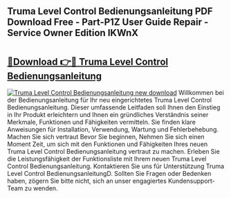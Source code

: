 ## Truma Level Control Bedienungsanleitung PDF Download Free - Part-P1Z User Guide Repair - Service Owner Edition IKWnX

# <h2><a href="http://df5m61h.blite.top/?on=Truma+Level+Control+Bedienungsanleitung">🔗Download 👉🔴 Truma Level Control Bedienungsanleitung</a></h2>

[![Truma Level Control Bedienungsanleitung new download](https://i.imgur.com/lujVjoI.png)](http://df5m61h.blite.top/?on=Truma+Level+Control+Bedienungsanleitung)
Willkommen bei der Bedienungsanleitung für Ihr neu eingerichtetes Truma Level Control Bedienungsanleitung. Dieser umfassende Leitfaden soll Ihnen den Einstieg in Ihr Produkt erleichtern und Ihnen ein gründliches Verständnis seiner Merkmale, Funktionen und Fähigkeiten vermitteln. Sie finden klare Anweisungen für Installation, Verwendung, Wartung und Fehlerbehebung. Machen Sie sich vertraut Bevor Sie beginnen, Nehmen Sie sich einen Moment Zeit, um sich mit den Funktionen und Fähigkeiten Ihres neuen Truma Level Control Bedienungsanleitung vertraut zu machen. Erleben Sie die Leistungsfähigkeit der Funktionsliste mit Ihrem neuen Truma Level Control Bedienungsanleitung. Kontaktieren Sie uns für Unterstützung Truma Level Control BedienungsanleitungD. Sollten Sie Fragen oder Bedenken haben, zögern Sie bitte nicht, sich an unser engagiertes Kundensupport-Team zu wenden.

